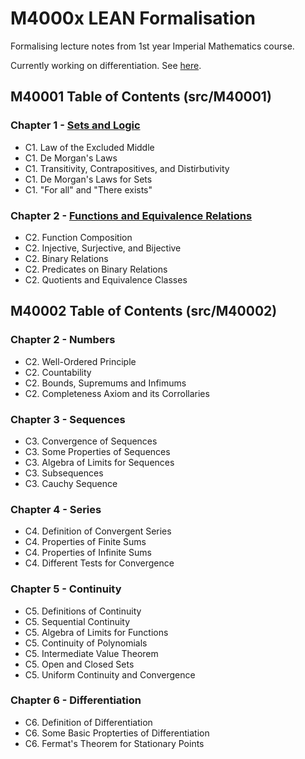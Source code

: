 # M4000x LEAN Formalisation

Formalising lecture notes from 1st year Imperial Mathematics course.

Currently working on differentiation. See [here](https://github.com/JasonKYi/M4000x_LEAN_formalisation/blob/master/TODO.md).

## M40001 Table of Contents (src/M40001)

### Chapter 1 - [Sets and Logic](http://wwwf.imperial.ac.uk/~buzzard/M4000x_html/M40001/M40001_C1.html)
* C1. Law of the Excluded Middle
* C1. De Morgan's Laws
* C1. Transitivity, Contrapositives, and Distirbutivity
* C1. De Morgan's Laws for Sets
* C1. "For all" and "There exists"

### Chapter 2 - [Functions and Equivalence Relations](http://wwwf.imperial.ac.uk/~buzzard/M4000x_html/M40001/M40001_C2.html)
* C2. Function Composition
* C2. Injective, Surjective, and Bijective
* C2. Binary Relations
* C2. Predicates on Binary Relations
* C2. Quotients and Equivalence Classes


## M40002 Table of Contents (src/M40002)

### Chapter 2 - Numbers
* C2. Well-Ordered Principle 
* C2. Countability
* C2. Bounds, Supremums and Infimums
* C2. Completeness Axiom and its Corrollaries
  
### Chapter 3 - Sequences
* C3. Convergence of Sequences
* C3. Some Properties of Sequences
* C3. Algebra of Limits for Sequences
* C3. Subsequences
* C3. Cauchy Sequence
  
### Chapter 4 - Series
* C4. Definition of Convergent Series
* C4. Properties of Finite Sums
* C4. Properties of Infinite Sums
* C4. Different Tests for Convergence
  
### Chapter 5 - Continuity
* C5. Definitions of Continuity
* C5. Sequential Continuity
* C5. Algebra of Limits for Functions
* C5. Continuity of Polynomials
* C5. Intermediate Value Theorem
* C5. Open and Closed Sets
* C5. Uniform Continuity and Convergence

### Chapter 6 - Differentiation
* C6. Definition of Differentiation
* C6. Some Basic Propterties of Differentiation
* C6. Fermat's Theorem for Stationary Points
